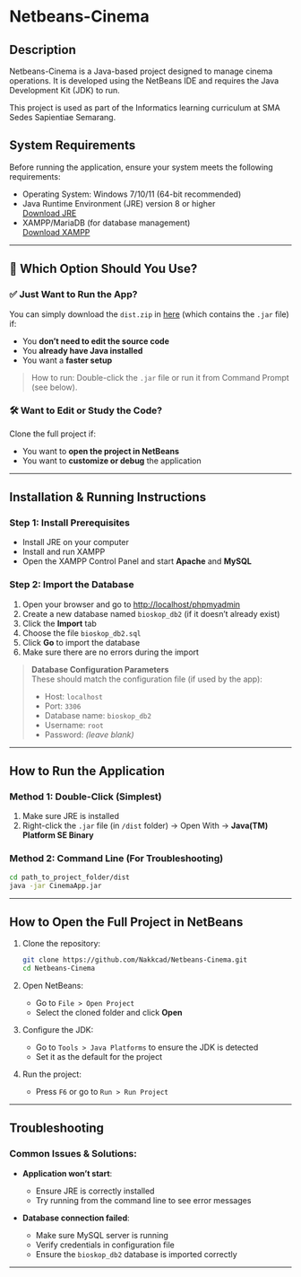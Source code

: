 # Netbeans-Cinema

## Description
Netbeans-Cinema is a Java-based project designed to manage cinema operations. It is developed using the NetBeans IDE and requires the Java Development Kit (JDK) to run.

This project is used as part of the Informatics learning curriculum at SMA Sedes Sapientiae Semarang.

## System Requirements
Before running the application, ensure your system meets the following requirements:

- Operating System: Windows 7/10/11 (64-bit recommended)
- Java Runtime Environment (JRE) version 8 or higher  
  [Download JRE](https://www.java.com)
- XAMPP/MariaDB (for database management)  
  [Download XAMPP](https://www.apachefriends.org)

---

## 🔽 Which Option Should You Use?

### ✅ Just Want to Run the App?
You can simply download the `dist.zip` in [here](https://github.com/Nakkcad/Netbeans-Cinema/releases/download/v1.0.0-beta/dist.zip) (which contains the `.jar` file) if:
- You **don’t need to edit the source code**
- You **already have Java installed**
- You want a **faster setup**  
> How to run: Double-click the `.jar` file or run it from Command Prompt (see below).

### 🛠 Want to Edit or Study the Code?
Clone the full project if:
- You want to **open the project in NetBeans**
- You want to **customize or debug** the application

---

## Installation & Running Instructions

### Step 1: Install Prerequisites
- Install JRE on your computer
- Install and run XAMPP
- Open the XAMPP Control Panel and start **Apache** and **MySQL**

### Step 2: Import the Database
1. Open your browser and go to [http://localhost/phpmyadmin](http://localhost/phpmyadmin)
2. Create a new database named `bioskop_db2` (if it doesn’t already exist)
3. Click the **Import** tab
4. Choose the file `bioskop_db2.sql`
5. Click **Go** to import the database
6. Make sure there are no errors during the import

> **Database Configuration Parameters**  
> These should match the configuration file (if used by the app):
> - Host: `localhost`  
> - Port: `3306`  
> - Database name: `bioskop_db2`  
> - Username: `root`  
> - Password: *(leave blank)*

---

## How to Run the Application

### Method 1: Double-Click (Simplest)
1. Make sure JRE is installed
2. Right-click the `.jar` file (in `/dist` folder) → Open With → **Java(TM) Platform SE Binary**

### Method 2: Command Line (For Troubleshooting)
```bash
cd path_to_project_folder/dist
java -jar CinemaApp.jar
````

---

## How to Open the Full Project in NetBeans

1. Clone the repository:

   ```bash
   git clone https://github.com/Nakkcad/Netbeans-Cinema.git
   cd Netbeans-Cinema
   ```

2. Open NetBeans:

   * Go to `File > Open Project`
   * Select the cloned folder and click **Open**

3. Configure the JDK:

   * Go to `Tools > Java Platforms` to ensure the JDK is detected
   * Set it as the default for the project

4. Run the project:

   * Press `F6` or go to `Run > Run Project`

---

## Troubleshooting

### Common Issues & Solutions:

* **Application won’t start**:

  * Ensure JRE is correctly installed
  * Try running from the command line to see error messages

* **Database connection failed**:

  * Make sure MySQL server is running
  * Verify credentials in configuration file
  * Ensure the `bioskop_db2` database is imported correctly

---
